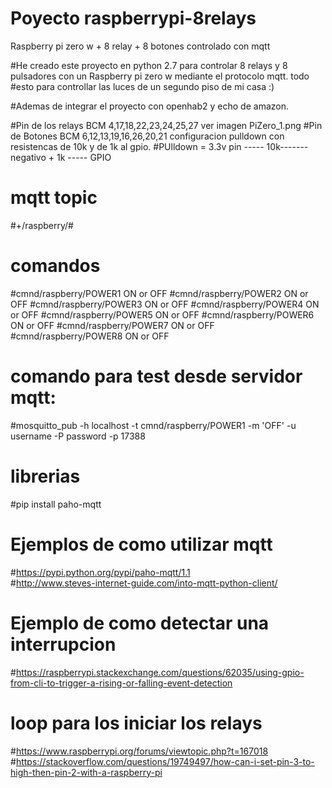 # Poyecto raspberrypi-8relays
Raspberry pi zero w + 8 relay + 8 botones controlado con mqtt

#He creado este proyecto en python 2.7 para controlar 8 relays y 8 pulsadores con un Raspberry pi zero w mediante el protocolo mqtt. todo #esto para controllar las luces de un segundo piso de mi casa :)

#Ademas de integrar el proyecto con openhab2 y echo de amazon.

#Pin de los relays BCM 4,17,18,22,23,24,25,27 ver imagen PiZero_1.png
#Pin de Botones BCM 6,12,13,19,16,26,20,21 configuracion pulldown con resistencas de 10k y de 1k al gpio.
#PUlldown =  3.3v pin  ----- 10k------- negativo + 1k ----- GPIO

# mqtt topic 
#+/raspberry/#
# comandos
#cmnd/raspberry/POWER1 ON or OFF
#cmnd/raspberry/POWER2 ON or OFF
#cmnd/raspberry/POWER3 ON or OFF
#cmnd/raspberry/POWER4 ON or OFF
#cmnd/raspberry/POWER5 ON or OFF
#cmnd/raspberry/POWER6 ON or OFF
#cmnd/raspberry/POWER7 ON or OFF
#cmnd/raspberry/POWER8 ON or OFF 

# comando para test desde servidor mqtt:
#mosquitto_pub -h localhost -t cmnd/raspberry/POWER1 -m 'OFF' -u username -P password  -p 17388

#  librerias 
#pip install paho-mqtt 
#
# Ejemplos de como utilizar mqtt
#https://pypi.python.org/pypi/paho-mqtt/1.1  
#http://www.steves-internet-guide.com/into-mqtt-python-client/

# Ejemplo de como detectar una interrupcion 
#https://raspberrypi.stackexchange.com/questions/62035/using-gpio-from-cli-to-trigger-a-rising-or-falling-event-detection
# 
# loop para los iniciar los relays
#https://www.raspberrypi.org/forums/viewtopic.php?t=167018
#https://stackoverflow.com/questions/19749497/how-can-i-set-pin-3-to-high-then-pin-2-with-a-raspberry-pi
